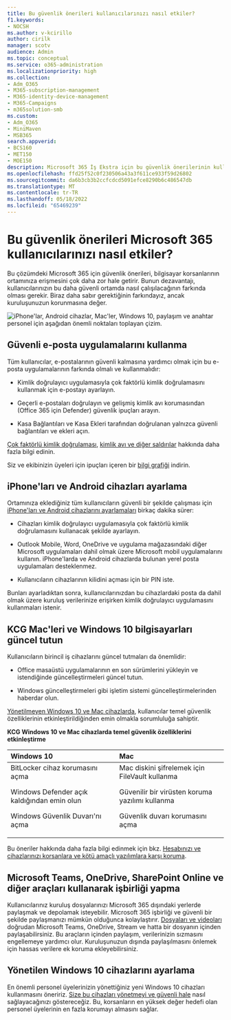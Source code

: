 ```yaml
---
title: Bu güvenlik önerileri kullanıcılarınızı nasıl etkiler?
f1.keywords:
- NOCSH
ms.author: v-kcirillo
author: cirilk
manager: scotv
audience: Admin
ms.topic: conceptual
ms.service: o365-administration
ms.localizationpriority: high
ms.collection:
- Adm_O365
- M365-subscription-management
- M365-identity-device-management
- M365-Campaigns
- m365solution-smb
ms.custom:
- Adm_O365
- MiniMaven
- MSB365
search.appverid:
- BCS160
- MET150
- MOE150
description: Microsoft 365 İş Ekstra için bu güvenlik önerilerinin kullanıcılarınızı nasıl etkilediğini ve verilerinizi nasıl koruyacağınızı öğrenin.
ms.openlocfilehash: ffd25f52c0f230506a43a3f611ce933f59d26802
ms.sourcegitcommit: da6b3cb3b2ccfcdcd5091efce8290b6c486547db
ms.translationtype: MT
ms.contentlocale: tr-TR
ms.lasthandoff: 05/18/2022
ms.locfileid: "65469239"
---
```

# <a name="how-these-security-recommendations-affect-your-microsoft-365-users"></a>Bu güvenlik önerileri Microsoft 365 kullanıcılarınızı nasıl etkiler?

Bu çözümdeki Microsoft 365 için güvenlik önerileri, bilgisayar korsanlarının ortamınıza erişmesini çok daha zor hale getirir. Bunun dezavantajı, kullanıcılarınızın bu daha güvenli ortamda nasıl çalışılacağının farkında olması gerekir. Biraz daha sabır gerektiğinin farkındayız, ancak kuruluşunuzun korunmasına değer.

![iPhone'lar, Android cihazlar, Mac'ler, Windows 10, paylaşım ve anahtar personel için aşağıdan önemli noktaları toplayan çizim.](../media/M365-democracy-Users_900px.png)

## <a name="use-secure-email-practices"></a>Güvenli e-posta uygulamalarını kullanma

Tüm kullanıcılar, e-postalarının güvenli kalmasına yardımcı olmak için bu e-posta uygulamalarının farkında olmalı ve kullanmalıdır:

- Kimlik doğrulayıcı uygulamasıyla çok faktörlü kimlik doğrulamasını kullanmak için e-postayı ayarlayın.

- Geçerli e-postaları doğrulayın ve gelişmiş kimlik avı korumasından (Office 365 için Defender) güvenlik ipuçları arayın.

- Kasa Bağlantıları ve Kasa Ekleri tarafından doğrulanan yalnızca güvenli bağlantıları ve ekleri açın.

[Çok faktörlü kimlik doğrulaması](m365bp-multifactor-authentication.md), [kimlik avı ve diğer saldırılar](avoid-phishing-and-attacks.md) hakkında daha fazla bilgi edinin.

Siz ve ekibinizin üyeleri için ipuçları içeren bir [bilgi grafiği](m365-campaigns-protect-campaign-infographic.md) indirin.

## <a name="set-up-iphones-and-android-devices"></a>iPhone'ları ve Android cihazları ayarlama

Ortamınıza eklediğiniz tüm kullanıcıların güvenli bir şekilde çalışması için [iPhone'ları ve Android cihazlarını ayarlamaları](../business/set-up-mobile-devices.md) birkaç dakika sürer:

- Cihazları kimlik doğrulayıcı uygulamasıyla çok faktörlü kimlik doğrulamasını kullanacak şekilde ayarlayın.

- Outlook Mobile, Word, OneDrive ve uygulama mağazasındaki diğer Microsoft uygulamaları dahil olmak üzere Microsoft mobil uygulamalarını kullanın. iPhone'larda ve Android cihazlarda bulunan yerel posta uygulamaları desteklenmez. 

- Kullanıcıların cihazlarının kilidini açması için bir PIN iste.

Bunları ayarladıktan sonra, kullanıcılarınızdan bu cihazlardaki posta da dahil olmak üzere kuruluş verilerinize erişirken kimlik doğrulayıcı uygulamasını kullanmaları istenir.

## <a name="keep-byod-macs-and-windows-10-pcs-fresh"></a>KCG Mac'leri ve Windows 10 bilgisayarları güncel tutun

Kullanıcıların birincil iş cihazlarını güncel tutmaları da önemlidir:

- Office masaüstü uygulamalarının en son sürümlerini yükleyin ve istendiğinde güncelleştirmeleri güncel tutun.

- Windows güncelleştirmeleri gibi işletim sistemi güncelleştirmelerinden haberdar olun.

[Yönetilmeyen Windows 10 ve Mac cihazlarda](m365bp-protect-pcs-macs.md), kullanıcılar temel güvenlik özelliklerinin etkinleştirildiğinden emin olmakla sorumluluğa sahiptir.

**KCG Windows 10 ve Mac cihazlarda temel güvenlik özelliklerini etkinleştirme**

|**Windows 10**|**Mac**|
|:-----|:------|
|BitLocker cihaz korumasını açma<p><p> Windows Defender açık kaldığından emin olun <p>Windows Güvenlik Duvarı'nı açma| Mac diskini şifrelemek için FileVault kullanma <p><p>Güvenilir bir virüsten koruma yazılımı kullanma <p>Güvenlik duvarı korumasını açma|

Bu öneriler hakkında daha fazla bilgi edinmek için bkz. [Hesabınızı ve cihazlarınızı korsanlara ve kötü amaçlı yazılımlara karşı koruma](https://support.office.com/article/Protect-your-account-and-devices-from-hackers-and-malware-066d6216-a56b-4f90-9af3-b3a1e9a327d6#ID0EAABAAA=Windows_10).

## <a name="collaborate-using-microsoft-teams-onedrive-sharepoint-online-and-other-tools"></a>Microsoft Teams, OneDrive, SharePoint Online ve diğer araçları kullanarak işbirliği yapma

Kullanıcılarınız kuruluş dosyalarınızı Microsoft 365 dışındaki yerlerde paylaşmak ve depolamak isteyebilir. Microsoft 365 işbirliği ve güvenli bir şekilde paylaşmanızı mümkün olduğunca kolaylaştırır. [Dosyaları ve videoları](share-files-and-videos.md) doğrudan Microsoft Teams, OneDrive, Stream ve hatta bir dosyanın içinden paylaşabilirsiniz. Bu araçların içinden paylaşım, verilerinizin sızmasını engellemeye yardımcı olur. Kuruluşunuzun dışında paylaşılmasını önlemek için hassas verilere ek koruma ekleyebilirsiniz.

## <a name="set-up-managed-windows-10-devices"></a>Yönetilen Windows 10 cihazlarını ayarlama

En önemli personel üyelerinizin yönettiğiniz yeni Windows 10 cihazları kullanmasını öneririz. [Size bu cihazları yönetmeyi ve güvenli hale](../business/set-up-windows-devices.md?toc=/microsoft-365/campaigns/toc.json) nasıl sağlayacağınızı göstereceğiz. Bu, korsanların en yüksek değer hedefi olan personel üyelerinin en fazla korumayı almasını sağlar.
